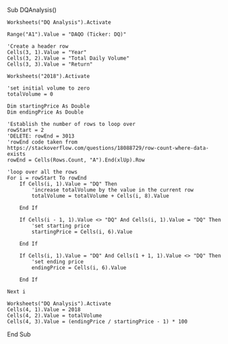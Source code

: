 

Sub DQAnalysis()
    
    Worksheets("DQ Analysis").Activate
    
    Range("A1").Value = "DAQO (Ticker: DQ)"
    
    'Create a header row
    Cells(3, 1).Value = "Year"
    Cells(3, 2).Value = "Total Daily Volume"
    Cells(3, 3).Value = "Return"
    
    Worksheets("2018").Activate
    
    'set initial volume to zero
    totalVolume = 0
    
    Dim startingPrice As Double
    Dim endingPrice As Double
    
    'Establish the number of rows to loop over
    rowStart = 2
    'DELETE: rowEnd = 3013
    'rowEnd code taken from https://stackoverflow.com/questions/18088729/row-count-where-data-exists
    rowEnd = Cells(Rows.Count, "A").End(xlUp).Row
    
    'loop over all the rows
    For i = rowStart To rowEnd
        If Cells(i, 1).Value = "DQ" Then
            'increase totalVolume by the value in the current row
            totalVolume = totalVolume + Cells(i, 8).Value
        
        End If
        
        If Cells(i - 1, 1).Value <> "DQ" And Cells(i, 1).Value = "DQ" Then
            'set starting price
            startingPrice = Cells(i, 6).Value
        
        End If
        
        If Cells(i, 1).Value = "DQ" And Cells(1 + 1, 1).Value <> "DQ" Then
            'set ending price
            endingPrice = Cells(i, 6).Value
            
        End If
        
    Next i
    
    Worksheets("DQ Analysis").Activate
    Cells(4, 1).Value = 2018
    Cells(4, 2).Value = totalVolume
    Cells(4, 3).Value = (endingPrice / startingPrice - 1) * 100
    
    
End Sub


